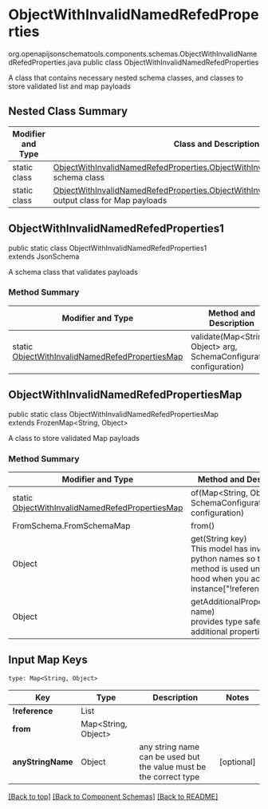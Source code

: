 # ObjectWithInvalidNamedRefedProperties
org.openapijsonschematools.components.schemas.ObjectWithInvalidNamedRefedProperties.java
public class ObjectWithInvalidNamedRefedProperties

A class that contains necessary nested schema classes, and classes to store validated list and map payloads

## Nested Class Summary
| Modifier and Type | Class and Description |
| ----------------- | ---------------------- |
| static class | [ObjectWithInvalidNamedRefedProperties.ObjectWithInvalidNamedRefedProperties1](#objectwithinvalidnamedrefedproperties1)<br> schema class |
| static class | [ObjectWithInvalidNamedRefedProperties.ObjectWithInvalidNamedRefedPropertiesMap](#objectwithinvalidnamedrefedpropertiesmap)<br> output class for Map payloads |

## ObjectWithInvalidNamedRefedProperties1
public static class ObjectWithInvalidNamedRefedProperties1<br>
extends JsonSchema

A schema class that validates payloads

### Method Summary
| Modifier and Type | Method and Description |
| ----------------- | ---------------------- |
| static [ObjectWithInvalidNamedRefedPropertiesMap](#objectwithinvalidnamedrefedpropertiesmap) | validate(Map<String, Object> arg, SchemaConfiguration configuration) |

## ObjectWithInvalidNamedRefedPropertiesMap
public static class ObjectWithInvalidNamedRefedPropertiesMap<br>
extends FrozenMap<String, Object>

A class to store validated Map payloads

### Method Summary
| Modifier and Type | Method and Description |
| ----------------- | ---------------------- |
| static [ObjectWithInvalidNamedRefedPropertiesMap](#objectwithinvalidnamedrefedpropertiesmap) | of(Map<String, Object> arg, SchemaConfiguration configuration) |
| FromSchema.FromSchemaMap | from()<br> |
| Object | get(String key)<br>This model has invalid python names so this method is used under the hood when you access instance["!reference"],  |
| Object | getAdditionalProperty(String name)<br>provides type safety for additional properties |

## Input Map Keys
```
type: Map<String, Object>
```
| Key | Type |  Description | Notes |
| --- | ---- | ------------ | ----- |
| **!reference** | List<long> |  | |
| **from** | Map<String, Object> |  | |
| **anyStringName** | Object | any string name can be used but the value must be the correct type | [optional] |

[[Back to top]](#top) [[Back to Component Schemas]](../../../README.md#Component-Schemas) [[Back to README]](../../../README.md)
